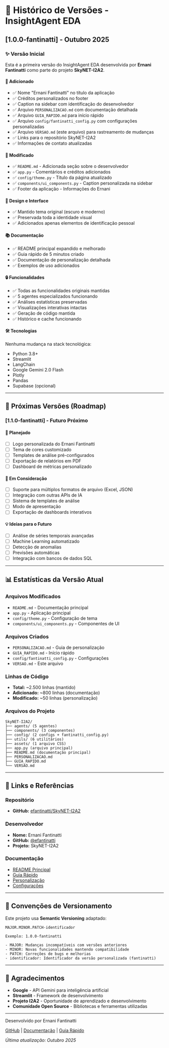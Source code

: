 # 📝 Histórico de Versões - InsightAgent EDA

## [1.0.0-fantinatti] - Outubro 2025

### ✨ Versão Inicial

Esta é a primeira versão do InsightAgent EDA desenvolvida por **Ernani Fantinatti** como parte do projeto **SkyNET-I2A2**.

#### 🎯 Adicionado
- ✅ Nome "Ernani Fantinatti" no título da aplicação
- ✅ Créditos personalizados no footer
- ✅ Caption na sidebar com identificação do desenvolvedor
- ✅ Arquivo `PERSONALIZACAO.md` com documentação detalhada
- ✅ Arquivo `GUIA_RAPIDO.md` para início rápido
- ✅ Arquivo `config/fantinatti_config.py` com configurações personalizadas
- ✅ Arquivo `VERSAO.md` (este arquivo) para rastreamento de mudanças
- ✅ Links para o repositório SkyNET-I2A2
- ✅ Informações de contato atualizadas

#### 🔧 Modificado
- ✅ `README.md` - Adicionada seção sobre o desenvolvedor
- ✅ `app.py` - Comentários e créditos adicionados
- ✅ `config/theme.py` - Título da página atualizado
- ✅ `components/ui_components.py` - Caption personalizada na sidebar
- ✅ Footer da aplicação - Informações do Ernani

#### 🎨 Design e Interface
- ✅ Mantido tema original (escuro e moderno)
- ✅ Preservada toda a identidade visual
- ✅ Adicionados apenas elementos de identificação pessoal

#### 📚 Documentação
- ✅ README principal expandido e melhorado
- ✅ Guia rápido de 5 minutos criado
- ✅ Documentação de personalização detalhada
- ✅ Exemplos de uso adicionados

#### 🔒 Funcionalidades
- ✅ Todas as funcionalidades originais mantidas
- ✅ 5 agentes especializados funcionando
- ✅ Análises estatísticas preservadas
- ✅ Visualizações interativas intactas
- ✅ Geração de código mantida
- ✅ Histórico e cache funcionando

#### 🛠️ Tecnologias
Nenhuma mudança na stack tecnológica:
- Python 3.8+
- Streamlit
- LangChain
- Google Gemini 2.0 Flash
- Plotly
- Pandas
- Supabase (opcional)



---

## 🔮 Próximas Versões (Roadmap)

### [1.1.0-fantinatti] - Futuro Próximo

#### 🎯 Planejado
- [ ] Logo personalizada do Ernani Fantinatti
- [ ] Tema de cores customizado
- [ ] Templates de análise pré-configurados
- [ ] Exportação de relatórios em PDF
- [ ] Dashboard de métricas personalizado

#### 🚀 Em Consideração
- [ ] Suporte para múltiplos formatos de arquivo (Excel, JSON)
- [ ] Integração com outras APIs de IA
- [ ] Sistema de templates de análise
- [ ] Modo de apresentação
- [ ] Exportação de dashboards interativos

#### 💡 Ideias para o Futuro
- [ ] Análise de séries temporais avançadas
- [ ] Machine Learning automatizado
- [ ] Detecção de anomalias
- [ ] Previsões automáticas
- [ ] Integração com bancos de dados SQL

---

## 📊 Estatísticas da Versão Atual

### Arquivos Modificados
- `README.md` - Documentação principal
- `app.py` - Aplicação principal
- `config/theme.py` - Configuração de tema
- `components/ui_components.py` - Componentes de UI

### Arquivos Criados
- `PERSONALIZACAO.md` - Guia de personalização
- `GUIA_RAPIDO.md` - Início rápido
- `config/fantinatti_config.py` - Configurações
- `VERSAO.md` - Este arquivo

### Linhas de Código
- **Total:** ~2.500 linhas (mantido)
- **Adicionado:** ~800 linhas (documentação)
- **Modificado:** ~50 linhas (personalização)

### Arquivos do Projeto
```
SkyNET-I2A2/
├── agents/ (5 agentes)
├── components/ (3 componentes)
├── config/ (2 configs + fantinatti_config.py)
├── utils/ (6 utilitários)
├── assets/ (1 arquivo CSS)
├── app.py (arquivo principal)
├── README.md (documentação principal)
├── PERSONALIZACAO.md
├── GUIA_RAPIDO.md
└── VERSAO.md
```

---

## 🔗 Links e Referências

### Repositório
- **GitHub:** [efantinatti/SkyNET-I2A2](https://github.com/efantinatti/SkyNET-I2A2/tree/main/Delivery/Fantinatti)

### Desenvolvedor
- **Nome:** Ernani Fantinatti
- **GitHub:** [@efantinatti](https://github.com/efantinatti)
- **Projeto:** SkyNET-I2A2

### Documentação
- [README Principal](README.md)
- [Guia Rápido](GUIA_RAPIDO.md)
- [Personalização](PERSONALIZACAO.md)
- [Configurações](config/fantinatti_config.py)

---

## 📄 Convenções de Versionamento

Este projeto usa **Semantic Versioning** adaptado:

```
MAJOR.MINOR.PATCH-identificador

Exemplo: 1.0.0-fantinatti

- MAJOR: Mudanças incompatíveis com versões anteriores
- MINOR: Novas funcionalidades mantendo compatibilidade
- PATCH: Correções de bugs e melhorias
- identificador: Identificador da versão personalizada (fantinatti)
```

---

## 🎉 Agradecimentos

- **Google** - API Gemini para inteligência artificial
- **Streamlit** - Framework de desenvolvimento
- **Projeto I2A2** - Oportunidade de aprendizado e desenvolvimento
- **Comunidade Open Source** - Bibliotecas e ferramentas utilizadas

---

Desenvolvido por Ernani Fantinatti

[GitHub](https://github.com/efantinatti) | [Documentação](README.md) | [Guia Rápido](GUIA_RAPIDO.md)

*Última atualização: Outubro 2025*

